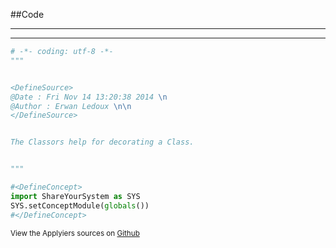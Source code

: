 
<!--
FrozenIsBool False
-->

##Code

----

<ClassDocStr>

----

```python
# -*- coding: utf-8 -*-
"""


<DefineSource>
@Date : Fri Nov 14 13:20:38 2014 \n
@Author : Erwan Ledoux \n\n
</DefineSource>


The Classors help for decorating a Class. 


"""

#<DefineConcept>
import ShareYourSystem as SYS
SYS.setConceptModule(globals())
#</DefineConcept>

```

<small>
View the Applyiers sources on <a href="https://github.com/Ledoux/ShareYourSystem/tree/master/Pythonlogy/ShareYourSystem/Applyiers" target="_blank">Github</a>
</small>

